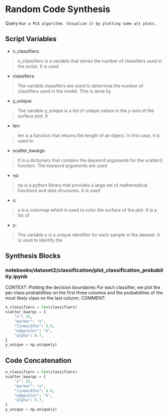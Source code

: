 # Random Code Synthesis
Query `Run a PCA algorithm. Visualize it by plotting some plt plots.`
## Script Variables
- n_classifiers:<br>
>n_classifiers is a variable that stores the number of classifiers used in the script. It is used
- classifiers:<br>
>The variable classifiers are used to determine the number of classifiers used in the model. This is done by
- y_unique:<br>
>The variable y_unique is a list of unique values in the y-axis of the surface plot. It
- len:<br>
>len is a function that returns the length of an object. In this case, it is used to
- scatter_kwargs:<br>
>It is a dictionary that contains the keyword arguments for the scatter() function. The keyword arguments are used
- np:<br>
>np is a python library that provides a large set of mathematical functions and data structures. It is used
- s:<br>
>s is a colormap which is used to color the surface of the plot. It is a list of
- y:<br>
>The variable y is a unique identifier for each sample in the dataset. It is used to identify the
## Synthesis Blocks
### notebooks/dataset2/classification/plot_classification_probability.ipynb
CONTEXT:  Plotting the decision boundaries  For each classifier, we plot the per-class probabilities on the first three columns and the probabilities
of the most likely class on the last column.   COMMENT:
```python
n_classifiers = len(classifiers)
scatter_kwargs = {
    "s": 25,
    "marker": "o",
    "linewidths": 0.8,
    "edgecolor": "k",
    "alpha": 0.7,
}
y_unique = np.unique(y)
```

## Code Concatenation
```python
n_classifiers = len(classifiers)
scatter_kwargs = {
    "s": 25,
    "marker": "o",
    "linewidths": 0.8,
    "edgecolor": "k",
    "alpha": 0.7,
}
y_unique = np.unique(y)
```
